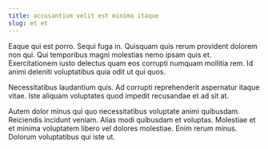 ```yaml
---
title: accusantium velit est minima itaque
slug: et et
---
```


Eaque qui est porro. Sequi fuga in. Quisquam quis rerum provident dolorem non qui. Qui temporibus magni molestias nemo ipsam quis et. Exercitationem iusto delectus quam eos corrupti numquam mollitia rem. Id animi deleniti voluptatibus quia odit ut qui quos.

Necessitatibus laudantium quis. Ad corrupti reprehenderit aspernatur itaque vitae. Iste aliquam voluptates quod impedit recusandae et ad sit at.

Autem dolor minus qui quo necessitatibus voluptate animi quibusdam. Reiciendis incidunt veniam. Alias modi quibusdam et voluptas. Molestiae et et minima voluptatem libero vel dolores molestiae. Enim rerum minus. Dolorum voluptatibus qui iste ut.
